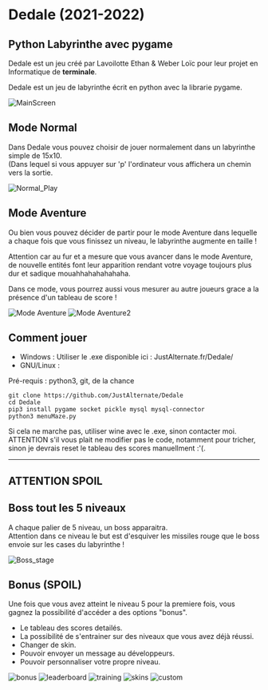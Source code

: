 # Dedale (2021-2022)
## Python Labyrinthe avec pygame

Dedale est un jeu créé par Lavoilotte Ethan & Weber Loïc pour leur projet en Informatique de **terminale**.

Dedale est un jeu de labyrinthe écrit en python avec la librarie pygame.

![MainScreen](screenshot/MainScreen.png)

## Mode Normal

Dans Dedale vous pouvez choisir de jouer normalement dans un labyrinthe simple de 15x10.  
(Dans lequel si vous appuyer sur 'p' l'ordinateur vous affichera un chemin vers la sortie.  

![Normal_Play](screenshot/Normal.png)

## Mode Aventure

Ou bien vous pouvez décider de partir pour le mode Aventure dans lequelle a chaque fois que vous finissez un niveau, le labyrinthe augmente en taille !

Attention car au fur et a mesure que vous avancer dans le mode Aventure, de nouvelle entités font leur apparition rendant votre voyage toujours plus dur et sadique mouahhahahahahaha.  

Dans ce mode, vous pourrez aussi vous mesurer au autre joueurs grace a la présence d'un tableau de score !

![Mode Aventure](screenshot/Adventure.png)
![Mode Aventure2](screenshot/Adventure2.png)

## Comment jouer

- Windows : Utiliser le .exe disponible ici : JustAlternate.fr/Dedale/
- GNU/Linux : 

Pré-requis : python3, git, de la chance

```
git clone https://github.com/JustAlternate/Dedale
cd Dedale
pip3 install pygame socket pickle mysql mysql-connector
python3 menuMaze.py
```

Si cela ne marche pas, utiliser wine avec le .exe, sinon contacter moi.
ATTENTION s'il vous plait ne modifier pas le code, notamment pour tricher, sinon je devrais reset le tableau des scores manuellment :'(.


---
**ATTENTION SPOIL**
---

## Boss tout les 5 niveaux

A chaque palier de 5 niveau, un boss apparaitra.    
Attention dans ce niveau le but est d'esquiver les missiles rouge que 
le boss envoie sur les cases du labyrinthe !  

![Boss_stage](screenshot/boss.png)

## Bonus (SPOIL)

Une fois que vous avez atteint le niveau 5 pour la premiere fois, vous gagnez la possibilité d'accéder a des options "bonus".  

- Le tableau des scores detailés.
- La possibilité de s'entrainer sur des niveaux que vous avez déjà réussi.
- Changer de skin.
- Pouvoir envoyer un message au développeurs.
- Pouvoir personnaliser votre propre niveau.

![bonus](screenshot/Bonus.png)
![leaderboard](screenshot/leaderboard.png)
![training](screenshot/training.png)
![skins](screenshot/skins.png)
![custom](screenshot/custom.png)





